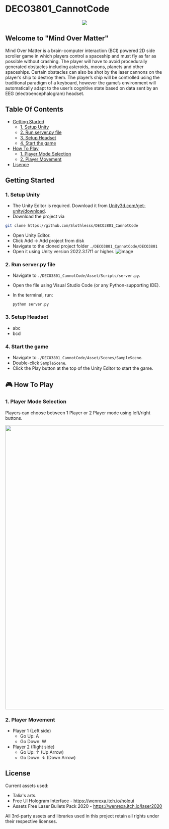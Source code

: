 # DECO3801_CannotCode
<p align="center">
    <img src="https://github.com/user-attachments/assets/d3fee8bb-6340-4fee-b9f2-c201fcfd1047" />
</p>
        
## Welcome to "Mind Over Matter"
Mind Over Matter is a brain-computer interaction (BCI) powered 2D side scroller game in which players control a spaceship and must fly as far as possible without crashing. The player will have to avoid procedurally generated obstacles including asteroids, moons, planets and other spaceships. Certain obstacles can also be shot by the laser cannons on the player’s ship to destroy them. The player’s ship will be controlled using the traditional paradigm of a keyboard, however the game’s environment will automatically adapt to the user’s cognitive state based on data sent by an EEG (electroencephalogram) headset.

## Table Of Contents
- [Getting Started](#getting-started)
    + [1. Setup Unity](#1-setup-unity)
    + [2. Run server.py file](#2-run-server.py-file)
    + [3. Setup Headset](#3-setup-headset)
    + [4. Start the game](#4-start-the-game)
- [How To Play](#how-to-play)
    + [1. Player Mode Selection](#1-player-mode-selection)
    + [2. Player Movement](#2-player-movement)
- [Lisence](#license)


## Getting Started
### 1. Setup Unity
- The Unity Editor is required. Download it from <a href="https://unity.com/download">Unity3d.com/get-unity/download</a>.
- Download the project via
```bash  
git clone https://github.com/Slothlesss/DECO3801_CannotCode
```
- Open Unity Editor.
- Click Add -> Add project from disk
- Navigate to the cloned project folder `./DECO3801_CannotCode/DECO3801`
- Open it using Unity version 2022.3.17f1 or higher.
![image](https://github.com/user-attachments/assets/3ac798d2-8da6-4476-bb60-f7be6ddbb0f7)


### 2. Run server.py file
- Navigate to `./DECO3801_CannotCode/Asset/Scripts/server.py`.
- Open the file using Visual Studio Code (or any Python-supporting IDE).
- In the terminal, run:

   ```
   python server.py
   ```

### 3. Setup Headset
- abc
- bcd

### 4. Start the game
- Navigate to `./DECO3801_CannotCode/Asset/Scenes/SampleScene`.
- Double-click `SampleScene`.
- Click the Play button at the top of the Unity Editor to start the game.

## 🎮 How To Play
### 1. Player Mode Selection
Players can choose between 1 Player or 2 Player mode using left/right buttons.
<p align="center">
  <img src="https://github.com/user-attachments/assets/efc91298-da52-4af3-8be7-9e4a2993b713" width="900"/>
</p>

### 2. Player Movement
- Player 1 (Left side)
    + Go Up: A
    + Go Down: W
- Player 2 (Right side)
    + Go Up: ↑ (Up Arrow)
    + Go Down: ↓ (Down Arrow)
## License
Current assets used:
- Talia's arts.
- Free UI Hologram Interface - https://wenrexa.itch.io/holoui
- Assets Free Laser Bullets Pack 2020 - https://wenrexa.itch.io/laser2020

All 3rd-party assets and libraries used in this project retain all rights under their respective licenses.
